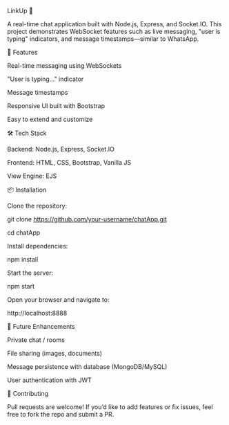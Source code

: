 LinkUp 💬

A real-time chat application built with Node.js, Express, and Socket.IO.
This project demonstrates WebSocket features such as live messaging, "user is typing" indicators, and message timestamps—similar to WhatsApp.

🚀 Features

Real-time messaging using WebSockets

"User is typing..." indicator

Message timestamps

Responsive UI built with Bootstrap

Easy to extend and customize

🛠️ Tech Stack

Backend: Node.js, Express, Socket.IO

Frontend: HTML, CSS, Bootstrap, Vanilla JS

View Engine: EJS

📦 Installation

Clone the repository:

git clone https://github.com/your-username/chatApp.git

cd chatApp


Install dependencies:

npm install


Start the server:

npm start


Open your browser and navigate to:

http://localhost:8888


🔮 Future Enhancements

Private chat / rooms

File sharing (images, documents)

Message persistence with database (MongoDB/MySQL)

User authentication with JWT

🤝 Contributing

Pull requests are welcome!
If you’d like to add features or fix issues, feel free to fork the repo and submit a PR.
